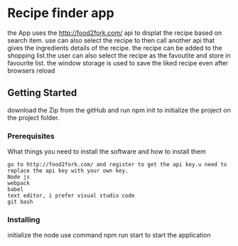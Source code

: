 # Recipe finder app

the App uses the http://food2fork.com/ api to displat the recipe based on search item. use can also select the recipe to then call another api that gives the ingredients details of the recipe. the recipe can be added to the shopping list.the user can also select the recipe as the favoutite and store in favourite list. the window storage is used to save the liked recipe even after browsers reload

## Getting Started

download the Zip from the gitHub and run npm init to initialize the project on the project folder.

### Prerequisites

What things you need to install the software and how to install them

```
go to http://food2fork.com/ and register to get the api key.u need to replace the api key with your own key.
Node js
webpack
babel
text editor, i prefer visual studio code
git bash
```

### Installing

initialize the node 
use command npm run start to start the application


